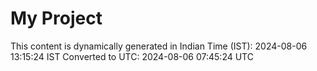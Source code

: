 # My Project

This content is dynamically generated in Indian Time (IST): 2024-08-06 13:15:24 IST
Converted to UTC: 2024-08-06 07:45:24 UTC
